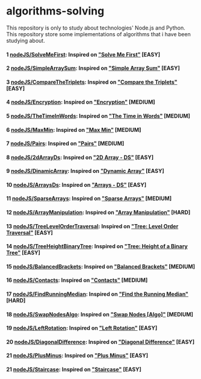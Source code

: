# algorithms-solving

This repository is only to study about technologies' Node.js and Python.  
This repository store some implementations of algorithms that i have been studying about.

#### 1 [nodeJS/SolveMeFirst](https://github.com/androdri1998/algorithms-solving/tree/main/nodeJS/SolveMeFirst/index.js): Inspired on ["Solve Me First"](https://www.hackerrank.com/challenges/solve-me-first/problem) [EASY]

#### 2 [nodeJS/SimpleArraySum](https://github.com/androdri1998/algorithms-solving/tree/main/nodeJS/SimpleArraySum/index.js): Inspired on ["Simple Array Sum"](https://www.hackerrank.com/challenges/simple-array-sum/problem) [EASY]

#### 3 [nodeJS/CompareTheTriplets](https://github.com/androdri1998/algorithms-solving/tree/main/nodeJS/CompareTheTriplets/index.js): Inspired on ["Compare the Triplets"](https://www.hackerrank.com/challenges/compare-the-triplets/problem) [EASY]

#### 4 [nodeJS/Encryption](https://github.com/androdri1998/algorithms-solving/tree/main/nodeJS/Encryption/index.js): Inspired on ["Encryption"](https://www.hackerrank.com/challenges/encryption/problem) [MEDIUM]

#### 5 [nodeJS/TheTimeInWords](https://github.com/androdri1998/algorithms-solving/tree/main/nodeJS/TheTimeInWords/index.js): Inspired on ["The Time in Words"](https://www.hackerrank.com/challenges/the-time-in-words/problem) [MEDIUM]

#### 6 [nodeJS/MaxMin](https://github.com/androdri1998/algorithms-solving/tree/main/nodeJS/MaxMin/index.js): Inspired on ["Max Min"](https://www.hackerrank.com/challenges/angry-children/problem) [MEDIUM]

#### 7 [nodeJS/Pairs](https://github.com/androdri1998/algorithms-solving/tree/main/nodeJS/Pairs/index.js): Inspired on ["Pairs"](https://www.hackerrank.com/challenges/pairs/problem) [MEDIUM]

#### 8 [nodeJS/2dArrayDs](https://github.com/androdri1998/algorithms-solving/tree/main/nodeJS/2dArrayDs/index.js): Inspired on ["2D Array - DS"](https://www.hackerrank.com/challenges/2d-array/problem) [EASY]

#### 9 [nodeJS/DinamicArray](https://github.com/androdri1998/algorithms-solving/tree/main/nodeJS/DinamicArray/index.js): Inspired on ["Dynamic Array"](https://www.hackerrank.com/challenges/dynamic-array/problem) [EASY]

#### 10 [nodeJS/ArraysDs](https://github.com/androdri1998/algorithms-solving/tree/main/nodeJS/ArraysDs/index.js): Inspired on ["Arrays - DS"](https://www.hackerrank.com/challenges/arrays-ds/problem) [EASY]

#### 11 [nodeJS/SparseArrays](https://github.com/androdri1998/algorithms-solving/tree/main/nodeJS/SparseArrays/index.js): Inspired on ["Sparse Arrays"](https://www.hackerrank.com/challenges/sparse-arrays/problem) [MEDIUM]

#### 12 [nodeJS/ArrayManipulation](https://github.com/androdri1998/algorithms-solving/tree/main/nodeJS/ArrayManipulation/index.js): Inspired on ["Array Manipulation"](https://www.hackerrank.com/challenges/crush/problem) [HARD]

#### 13 [nodeJS/TreeLevelOrderTraversal](https://github.com/androdri1998/algorithms-solving/tree/main/nodeJS/TreeLevelOrderTraversal/index.ts): Inspired on ["Tree: Level Order Traversal"](https://www.hackerrank.com/challenges/tree-level-order-traversal/problem) [EASY]

#### 14 [nodeJS/TreeHeightBinaryTree](https://github.com/androdri1998/algorithms-solving/tree/main/nodeJS/TreeHeightBinaryTree/index.ts): Inspired on ["Tree: Height of a Binary Tree"](https://www.hackerrank.com/challenges/tree-level-order-traversal/problem) [EASY]

#### 15 [nodeJS/BalancedBrackets](https://github.com/androdri1998/algorithms-solving/tree/main/nodeJS/BalancedBrackets/index.js): Inspired on ["Balanced Brackets"](https://www.hackerrank.com/challenges/balanced-brackets/problem) [MEDIUM]

#### 16 [nodeJS/Contacts](https://github.com/androdri1998/algorithms-solving/tree/main/nodeJS/Contacts/index.js): Inspired on ["Contacts"](https://www.hackerrank.com/challenges/contacts/problem) [MEDIUM]

#### 17 [nodeJS/FindRunningMedian](https://github.com/androdri1998/algorithms-solving/tree/main/nodeJS/FindRunningMedian/index.java): Inspired on ["Find the Running Median"](https://www.hackerrank.com/challenges/find-the-running-median/problem) [HARD]

#### 18 [nodeJS/SwapNodesAlgo](https://github.com/androdri1998/algorithms-solving/tree/main/nodeJS/SwapNodesAlgo/index.js): Inspired on ["Swap Nodes [Algo]"](https://www.hackerrank.com/challenges/swap-nodes-algo/problem) [MEDIUM]

#### 19 [nodeJS/LeftRotation](https://github.com/androdri1998/algorithms-solving/tree/main/nodeJS/LeftRotation/index.js): Inspired on ["Left Rotation"](https://www.hackerrank.com/challenges/array-left-rotation/problem) [EASY]

#### 20 [nodeJS/DiagonalDifference](https://github.com/androdri1998/algorithms-solving/tree/main/nodeJS/DiagonalDifference/index.js): Inspired on ["Diagonal Difference"](https://www.hackerrank.com/challenges/diagonal-difference/problem) [EASY]

#### 21 [nodeJS/PlusMinus](https://github.com/androdri1998/algorithms-solving/tree/main/nodeJS/PlusMinus/index.js): Inspired on ["Plus Minus"](https://www.hackerrank.com/challenges/plus-minus/problem) [EASY]

#### 21 [nodeJS/Staircase](https://github.com/androdri1998/algorithms-solving/tree/main/nodeJS/Staircase/index.js): Inspired on ["Staircase"](https://www.hackerrank.com/challenges/staircase/problem) [EASY]

